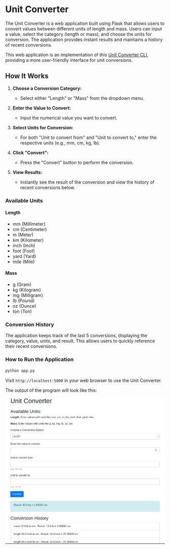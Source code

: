 # Unit Converter

The Unit Converter is a web application built using Flask that allows users to convert values between different units of length and mass. Users can input a value, select the category (length or mass), and choose the units for conversion. The application provides instant results and maintains a history of recent conversions.

This web application is an implementation of this [Unit Converter CLI](https://github.com/joj-macho/Pythological-Playground/tree/main/converter), providing a more user-friendly interface for unit conversions.

## How It Works

1. **Choose a Conversion Category:**
   - Select either "Length" or "Mass" from the dropdown menu.

2. **Enter the Value to Convert:**
   - Input the numerical value you want to convert.

3. **Select Units for Conversion:**
   - For both "Unit to convert from" and "Unit to convert to," enter the respective units (e.g., mm, cm, kg, lb).

4. **Click "Convert":**
   - Press the "Convert" button to perform the conversion.

5. **View Results:**
   - Instantly see the result of the conversion and view the history of recent conversions below.

### Available Units

#### Length
- mm (Millimeter)
- cm (Centimeter)
- m (Meter)
- km (Kilometer)
- inch (Inch)
- foot (Foot)
- yard (Yard)
- mile (Mile)

#### Mass
- g (Gram)
- kg (Kilogram)
- mg (Milligram)
- lb (Pound)
- oz (Ounce)
- ton (Ton)

### Conversion History

The application keeps track of the last 5 conversions, displaying the category, value, units, and result. This allows users to quickly reference their recent conversions.

### How to Run the Application

```bash
python app.py
```

Visit `http://localhost:5000` in your web browser to use the Unit Converter.

The output of the program will look like this:

![Converter Output](output/converter-output.gif)